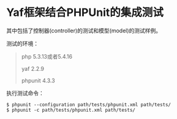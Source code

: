 Yaf框架结合PHPUnit的集成测试
========================================

其中包括了控制器(controller)的测试和模型(model)的测试样例。

测试的环境：

> php 5.3.13或者5.4.16
>
> yaf 2.2.9
>
> phpunit 4.3.3 

执行测试命令：

    $ phpunit --configuration path/tests/phpunit.xml path/tests/
    $ phpunit -c path/tests/phpunit.xml path/tests/
